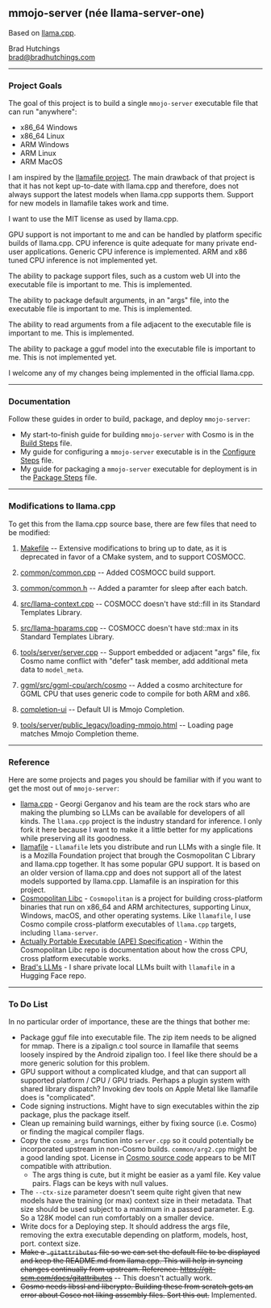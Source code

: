 ## mmojo-server (née llama-server-one)
Based on [llama.cpp](https://github.com/ggml-org/llama.cpp).

Brad Hutchings<br/>
brad@bradhutchings.com

---
### Project Goals

The goal of this project is to build a single `mmojo-server` executable file that can run "anywhere":
- x86_64 Windows
- x86_64 Linux
- ARM Windows
- ARM Linux
- ARM MacOS

I am inspired by the [llamafile project](https://github.com/Mozilla-Ocho/llamafile). The main drawback of that project is that it has not kept up-to-date with llama.cpp and therefore, does not always support the latest models when llama.cpp supports them. Support for new models in llamafile takes work and time.

I want to use the MIT license as used by llama.cpp.

GPU support is not important to me and can be handled by platform specific builds of llama.cpp. CPU inference is quite adequate for many private end-user applications. Generic CPU inference is implemented. ARM and x86 tuned CPU inference is not implemented yet.

The ability to package support files, such as a custom web UI into the executable file is important to me. This is implemented.

The ability to package default arguments, in an "args" file, into the executable file is important to me. This is implemented.

The ability to read arguments from a file adjacent to the executable file is important to me. This is implemented.

The ability to package a gguf model into the executable file is important to me. This is not implemented yet.

I welcome any of my changes being implemented in the official llama.cpp.

---
### Documentation
Follow these guides in order to build, package, and deploy `mmojo-server`:
- My start-to-finish guide for building `mmojo-server` with Cosmo is in the [Build Steps](docs/Build-mmojo-server.md) file.
- My guide for configuring a `mmojo-server` executable is in the [Configure Steps](docs/Configure-mmojo-server.md) file.
- My guide for packaging a `mmojo-server` executable for deployment is in the [Package Steps](docs/Package-mmojo-server.md) file.

---
### Modifications to llama.cpp

To get this from the llama.cpp source base, there are few files that need to be modified:

1. [Makefile](Makefile) -- Extensive modifications to bring up to date, as it is deprecated in favor of a CMake system, and to support COSMOCC.

2. [common/common.cpp](common/common-mmojo.cpp) -- Added COSMOCC build support.

3. [common/common.h](common/common-mmojo.h) -- Added a paramter for sleep after each batch.

4. [src/llama-context.cpp](src/llama-context-mmojo.cpp) -- COSMOCC doesn't have std::fill in its Standard Templates Library.

5. [src/llama-hparams.cpp](src/llama-hparams-mmojo.cpp) -- COSMOCC doesn't have std::max in its Standard Templates Library.

6. [tools/server/server.cpp](tools/server/server-mmojo.cpp) -- Support embedded or adjacent "args" file, fix Cosmo name conflict with "defer" task member, add additional meta data to `model_meta`.

7. [ggml/src/ggml-cpu/arch/cosmo](ggml/src/ggml-cpu/arch/cosmo) -- Added a cosmo architecture for GGML CPU that uses generic code to compile for both ARM and x86.

8. [completion-ui](completion-ui) -- Default UI is Mmojo Completion.

9. [tools/server/public_legacy/loading-mmojo.html](tools/server/public_legacy/loading-mmojo.html) -- Loading page matches Mmojo Completion theme.

---
### Reference

Here are some projects and pages you should be familiar with if you want to get the most out of `mmojo-server`:
- [llama.cpp](https://github.com/ggml-org/llama.cpp) - Georgi Gerganov and his team are the rock stars who are making the plumbing so LLMs can be available for developers of all kinds. The `llama.cpp` project is the industry standard for inference. I only fork it here because I want to make it a little better for my applications while preserving all its goodness.
- [llamafile](https://github.com/Mozilla-Ocho/llamafile) - `Llamafile` lets you distribute and run LLMs with a single file. It is a Mozilla Foundation project that brough the Cosmopolitan C Library and llama.cpp together. It has some popular GPU support. It is based on an older version of llama.cpp and does not support all of the latest models supported by llama.cpp. Llamafile is an inspiration for this project.
- [Cosmopolitan Libc](https://github.com/jart/cosmopolitan) - `Cosmopolitan` is a project for building cross-platform binaries that run on x86_64 and ARM architectures, supporting Linux, Windows, macOS, and other operating systems. Like `llamafile`, I use Cosmo compile cross-platform executables of `llama.cpp` targets, including `llama-server`.
- [Actually Portable Executable (APE) Specification](https://github.com/jart/cosmopolitan/blob/master/ape/specification.md) - Within the Cosmopolitan Libc repo is documentation about how the cross CPU, cross platform executable works.
- [Brad's LLMs](https://huggingface.co/bradhutchings/Brads-LLMs) - I share private local LLMs built with `llamafile` in a Hugging Face repo.

---
### To Do List

In no particular order of importance, these are the things that bother me:
- Package gguf file into executable file. The zip item needs to be aligned for mmap. There is a zipalign.c tool source in llamafile that seems loosely inspired by the Android zipalign too. I feel like there should be a more generic solution for this problem.
- GPU support without a complicated kludge, and that can support all supported platform / CPU / GPU triads. Perhaps a plugin system with shared library dispatch? Invoking dev tools on Apple Metal like llamafile does is "complicated".
- Code signing instructions. Might have to sign executables within the zip package, plus the package itself.
- Clean up remaining build warnings, either by fixing source (i.e. Cosmo) or finding the magical compiler flags.
- Copy the `cosmo_args` function into `server.cpp` so it could potentially be incorporated upstream in non-Cosmo builds. `common/arg2.cpp` might be a good landing spot. License in [Cosmo source code](https://github.com/jart/cosmopolitan/blob/master/tool/args/args2.c) appears to be MIT compatible with attribution.
  - The args thing is cute, but it might be easier as a yaml file. Key value pairs. Flags can be keys with null values.
- The `--ctx-size` parameter doesn't seem quite right given that new models have the training (or max) context size in their metadata. That size should be used subject to a maximum in a passed parameter. E.g. So a 128K model can run comfortably on a smaller device.
- Write docs for a Deploying step. It should address the args file, removing the extra executable depending on platform, models, host, port. context size.
- ~~Make a `.gitattributes` file so we can set the default file to be displayed and keep the README.md from llama.cpp. This will help in syncing changes continually from upstream. Reference: https://git-scm.com/docs/gitattributes~~ -- This doesn't actually work.
- ~~Cosmo needs libssl and libcrypto. Building these from scratch gets an error about Cosco not liking assembly files. Sort this out.~~ Implemented.
